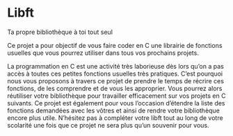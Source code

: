# Libft
Ta propre bibliothèque à toi tout seul

Ce projet a pour objectif de vous faire coder en C une librairie de fonctions
usuelles que vous pourrez utiliser dans tous vos prochains projets.

La programmation en C est une activité très laborieuse dès lors qu’on a pas accès à
toutes ces petites fonctions usuelles très pratiques. C’est pourquoi nous vous proposons
à travers ce projet de prendre le temps de récrire ces fonctions, de les comprendre et
de vous les approprier. Vous pourrez alors réutiliser votre bibliothèque pour travailler
efficacement sur vos projets en C suivants.
Ce projet est également pour vous l’occasion d’étendre la liste des fonctions demandées
avec les vôtres et ainsi de rendre votre bibliothèque encore plus utile. N’hésitez pas à
compléter votre libft tout au long de votre scolarité une fois que ce projet ne sera plus
qu’un souvenir pour vous.
